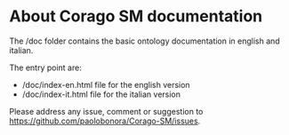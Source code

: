 About Corago SM documentation
===================
The /doc folder contains the basic ontology documentation in english and italian.

The entry point are:
- /doc/index-en.html file for the english version
- /doc/index-it.html file for the italian version

Please address any issue, comment or suggestion to https://github.com/paolobonora/Corago-SM/issues.
